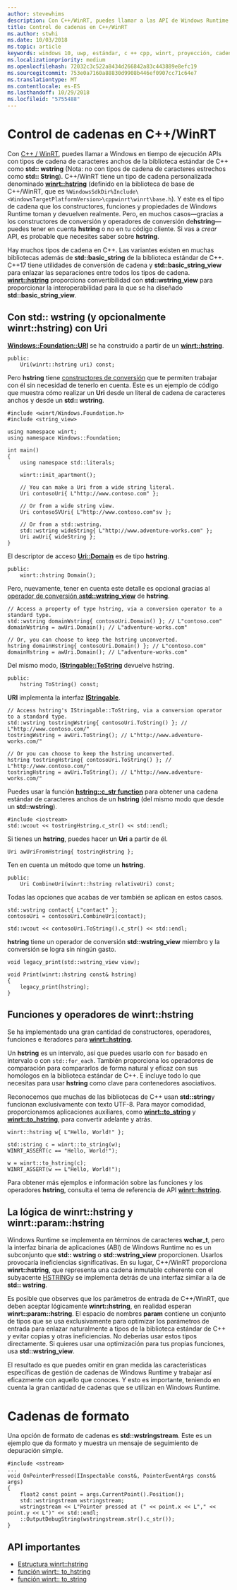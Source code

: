 ```yaml
---
author: stevewhims
description: Con C++/WinRT, puedes llamar a las API de Windows Runtime usando tipos de cadena de caracteres anchos de C++ estándar, o puedes usar el tipo winrt::hstring.
title: Control de cadenas en C++/WinRT
ms.author: stwhi
ms.date: 10/03/2018
ms.topic: article
keywords: windows 10, uwp, estándar, c ++ cpp, winrt, proyección, cadena
ms.localizationpriority: medium
ms.openlocfilehash: 72032c3c522a8434d266842a83c443889e8efc19
ms.sourcegitcommit: 753e0a7160a88830d9908b446ef0907cc71c64e7
ms.translationtype: MT
ms.contentlocale: es-ES
ms.lasthandoff: 10/29/2018
ms.locfileid: "5755488"
---
```

# <a name="string-handling-in-cwinrt"></a>Control de cadenas en C++/WinRT

Con [C++ / WinRT](/windows/uwp/cpp-and-winrt-apis/intro-to-using-cpp-with-winrt), puedes llamar a Windows en tiempo de ejecución APIs con tipos de cadena de caracteres anchos de la biblioteca estándar de C++ como **std:: wstring** (Nota: no con tipos de cadena de caracteres estrechos como **std:: String**). C++/WinRT tiene un tipo de cadena personalizada denominado [**winrt::hstring**](/uwp/cpp-ref-for-winrt/hstring) (definido en la biblioteca de base de C++/WinRT, que es `%WindowsSdkDir%Include\<WindowsTargetPlatformVersion>\cppwinrt\winrt\base.h`). Y este es el tipo de cadena que los constructores, funciones y propiedades de Windows Runtime toman y devuelven realmente. Pero, en muchos casos&mdash;gracias a los constructores de conversión y operadores de conversión de**hstring**&mdash;puedes tener en cuenta **hstring** o no en tu código cliente. Si vas a *crear* API, es probable que necesites saber sobre **hstring**.

Hay muchos tipos de cadena en C++. Las variantes existen en muchas bibliotecas además de **std::basic_string** de la biblioteca estándar de C++. C++17 tiene utilidades de conversión de cadena y **std::basic_string_view** para enlazar las separaciones entre todos los tipos de cadena.  [**winrt::hstring**](/uwp/cpp-ref-for-winrt/hstring) proporciona convertibilidad con **std::wstring_view** para proporcionar la interoperabilidad para la que se ha diseñado **std::basic_string_view**.

## <a name="using-stdwstring-and-optionally-winrthstring-with-uri"></a>Con **std:: wstring** (y opcionalmente **winrt::hstring**) con **Uri**
[**Windows::Foundation::URI**](/uwp/api/windows.foundation.uri) se ha construido a partir de un [**winrt::hstring**](/uwp/cpp-ref-for-winrt/hstring).

```cppwinrt
public:
    Uri(winrt::hstring uri) const;
```

Pero **hstring** tiene [constructores de conversión](/uwp/api/windows.foundation.uri#hstringhstring-constructor) que te permiten trabajar con él sin necesidad de tenerlo en cuenta. Este es un ejemplo de código que muestra cómo realizar un **Uri** desde un literal de cadena de caracteres anchos y desde un **std:: wstring**.

```cppwinrt
#include <winrt/Windows.Foundation.h>
#include <string_view>

using namespace winrt;
using namespace Windows::Foundation;

int main()
{
    using namespace std::literals;

    winrt::init_apartment();

    // You can make a Uri from a wide string literal.
    Uri contosoUri{ L"http://www.contoso.com" };

    // Or from a wide string view.
    Uri contosoSVUri{ L"http://www.contoso.com"sv };

    // Or from a std::wstring.
    std::wstring wideString{ L"http://www.adventure-works.com" };
    Uri awUri{ wideString };
}
```

El descriptor de acceso [**Uri::Domain**](https://docs.microsoft.com/uwp/api/windows.foundation.uri.Domain) es de tipo **hstring**.

```cppwinrt
public:
    winrt::hstring Domain();
```

Pero, nuevamente, tener en cuenta este detalle es opcional gracias al [operador de conversión a**std::wstring_view**](/uwp/api/hstring#hstringoperator-stdwstringview) de **hstring**.

```cppwinrt
// Access a property of type hstring, via a conversion operator to a standard type.
std::wstring domainWstring{ contosoUri.Domain() }; // L"contoso.com"
domainWstring = awUri.Domain(); // L"adventure-works.com"

// Or, you can choose to keep the hstring unconverted.
hstring domainHstring{ contosoUri.Domain() }; // L"contoso.com"
domainHstring = awUri.Domain(); // L"adventure-works.com"
```

Del mismo modo, [**IStringable::ToString**](https://msdn.microsoft.com/library/windows/desktop/dn302136) devuelve hstring.

```cppwinrt
public:
    hstring ToString() const;
```

**URI** implementa la interfaz [**IStringable**](https://msdn.microsoft.com/library/windows/desktop/dn302135).

```cppwinrt
// Access hstring's IStringable::ToString, via a conversion operator to a standard type.
std::wstring tostringWstring{ contosoUri.ToString() }; // L"http://www.contoso.com/"
tostringWstring = awUri.ToString(); // L"http://www.adventure-works.com/"

// Or you can choose to keep the hstring unconverted.
hstring tostringHstring{ contosoUri.ToString() }; // L"http://www.contoso.com/"
tostringHstring = awUri.ToString(); // L"http://www.adventure-works.com/"
```

Puedes usar la función [**hstring::c_str function**](/uwp/api/windows.foundation.uri#hstringcstr-function) para obtener una cadena estándar de caracteres anchos de un **hstring** (del mismo modo que desde un **std::wstring**).

```cppwinrt
#include <iostream>
std::wcout << tostringHstring.c_str() << std::endl;
```
Si tienes un **hstring**, puedes hacer un **Uri** a partir de él.

```cppwinrt
Uri awUriFromHstring{ tostringHstring };
```

Ten en cuenta un método que tome un **hstring**.

```cppwinrt
public:
    Uri CombineUri(winrt::hstring relativeUri) const;
```

Todas las opciones que acabas de ver también se aplican en estos casos.

```cppwinrt
std::wstring contact{ L"contact" };
contosoUri = contosoUri.CombineUri(contact);
    
std::wcout << contosoUri.ToString().c_str() << std::endl;
```

**hstring** tiene un operador de conversión **std::wstring_view** miembro y la conversión se logra sin ningún gasto.

```cppwinrt
void legacy_print(std::wstring_view view);

void Print(winrt::hstring const& hstring)
{
    legacy_print(hstring);
}
```

## <a name="winrthstring-functions-and-operators"></a>Funciones y operadores de **winrt::hstring**
Se ha implementado una gran cantidad de constructores, operadores, funciones e iteradores para [**winrt::hstring**](/uwp/cpp-ref-for-winrt/hstring).

Un **hstring** es un intervalo, así que puedes usarlo con `for` basado en intervalo o con `std::for_each`. También proporciona los operadores de comparación para compararlos de forma natural y eficaz con sus homólogos en la biblioteca estándar de C++. E incluye todo lo que necesitas para usar **hstring** como clave para contenedores asociativos.

Reconocemos que muchas de las bibliotecas de C++ usan **std::string**y funcionan exclusivamente con texto UTF-8. Para mayor comodidad, proporcionamos aplicaciones auxiliares, como [**winrt::to_string**](/uwp/cpp-ref-for-winrt/to-string) y [**winrt::to_hstring**](/uwp/cpp-ref-for-winrt/to-hstring), para convertir adelante y atrás.

```cppwinrt
winrt::hstring w{ L"Hello, World!" };

std::string c = winrt::to_string(w);
WINRT_ASSERT(c == "Hello, World!");

w = winrt::to_hstring(c);
WINRT_ASSERT(w == L"Hello, World!");
```

Para obtener más ejemplos e información sobre las funciones y los operadores **hstring**, consulta el tema de referencia de API [**winrt::hstring**](/uwp/cpp-ref-for-winrt/hstring).

## <a name="the-rationale-for-winrthstring-and-winrtparamhstring"></a>La lógica de **winrt::hstring** y **winrt::param::hstring**
Windows Runtime se implementa en términos de caracteres **wchar_t**, pero la interfaz binaria de aplicaciones (ABI) de Windows Runtime no es un subconjunto que **std:: wstring** o **std::wstring_view** proporcionen. Usarlos provocaría ineficiencias significativas. En su lugar, C++/WinRT proporciona **winrt::hstring**, que representa una cadena inmutable coherente con el subyacente [HSTRING](https://msdn.microsoft.com/library/windows/desktop/br205775)y se implementa detrás de una interfaz similar a la de **std:: wstring**. 

Es posible que observes que los parámetros de entrada de C++/WinRT, que deben aceptar lógicamente **winrt::hstring**, en realidad esperan **winrt::param::hstring**. El espacio de nombres **param** contiene un conjunto de tipos que se usa exclusivamente para optimizar los parámetros de entrada para enlazar naturalmente a tipos de la biblioteca estándar de C++ y evitar copias y otras ineficiencias. No deberías usar estos tipos directamente. Si quieres usar una optimización para tus propias funciones, usa **std::wstring_view**.

El resultado es que puedes omitir en gran medida las características específicas de gestión de cadenas de Windows Runtime y trabajar así eficazmente con aquello que conoces. Y esto es importante, teniendo en cuenta la gran cantidad de cadenas que se utilizan en Windows Runtime.

# <a name="formatting-strings"></a>Cadenas de formato
Una opción de formato de cadenas es **std::wstringstream**. Este es un ejemplo que da formato y muestra un mensaje de seguimiento de depuración simple.

```cppwinrt
#include <sstream>
...
void OnPointerPressed(IInspectable const&, PointerEventArgs const& args)
{
    float2 const point = args.CurrentPoint().Position();
    std::wstringstream wstringstream;
    wstringstream << L"Pointer pressed at (" << point.x << L"," << point.y << L")" << std::endl;
    ::OutputDebugString(wstringstream.str().c_str());
}
```

## <a name="important-apis"></a>API importantes
* [Estructura winrt::hstring](/uwp/cpp-ref-for-winrt/hstring)
* [función winrt:: to_hstring](/uwp/cpp-ref-for-winrt/to-hstring)
* [función winrt:: to_string](/uwp/cpp-ref-for-winrt/to-string)
